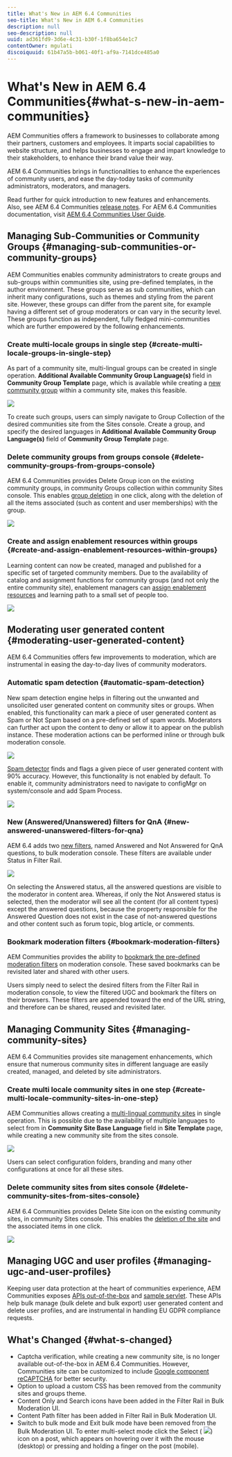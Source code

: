 ```yaml
---
title: What's New in AEM 6.4 Communities
seo-title: What's New in AEM 6.4 Communities
description: null
seo-description: null
uuid: ad361fd9-3d6e-4c31-b30f-1f8ba654e1c7
contentOwner: mgulati
discoiquuid: 61b47a5b-b061-40f1-af9a-7141dce485a0
---
```


# What's New in AEM 6.4 Communities{#what-s-new-in-aem-communities}

AEM Communities offers a framework to businesses to collaborate among their partners, customers and employees. It imparts social capabilities to website structure, and helps businesses to engage and impart knowledge to their stakeholders, to enhance their brand value their way.

AEM 6.4 Communities brings in functionalities to enhance the experiences of community users, and ease the day-today tasks of community administrators, moderators, and managers.

Read further for quick introduction to new features and enhancements. Also, see AEM 6.4 Communities [release notes](../../release-notes/communities-release-notes.md). For AEM 6.4 Communities documentation, visit [AEM 6.4 Communities User Guide](https://helpx.adobe.com/experience-manager/6-4/communities/user-guide.html).

## Managing Sub-Communities or Community Groups {#managing-sub-communities-or-community-groups}

AEM Communities enables community administrators to create groups and sub-groups within communities site, using pre-defined templates, in the author environment. These groups serve as sub communities, which can inherit many configurations, such as themes and styling from the parent site. However, these groups can differ from the parent site, for example having a different set of group moderators or can vary in the security level. These groups function as independent, fully fledged mini-communities which are further empowered by the following enhancements.

### Create multi-locale groups in single step {#create-multi-locale-groups-in-single-step}

As part of a community site, multi-lingual groups can be created in single operation. **Additional Available Community Group Language(s)** field in **Community Group Template** page, which is available while creating a [new community group](../../communities/using/groups.md#p-step-community-group-template-p) within a community site, makes this feasible.

![](assets/multilingualgroup-1.png)

To create such groups, users can simply navigate to Group Collection of the desired communities site from the Sites console. Create a group, and specify the desired languages in **Additional Available Community Group Language(s)** field of **Community Group Template** page.

### Delete community groups from groups console {#delete-community-groups-from-groups-console}

AEM 6.4 Communities provides Delete Group icon on the existing community groups, in community Groups collection within community Sites console. This enables [group deletion](../../communities/using/groups.md#deleting-the-group) in one click, along with the deletion of all the items associated (such as content and user memberships) with the group.

![](assets/deletegrp.png)

### Create and assign enablement resources within groups {#create-and-assign-enablement-resources-within-groups}

Learning content can now be created, managed and published for a specific set of targeted community members. Due to the availability of catalog and assignment functions for community groups (and not only the entire community site), enablement managers can [assign enablement resources](../../communities/using/resource.md) and learning path to a small set of people too.

![](assets/assignmentcatalog.png)

## Moderating user generated content {#moderating-user-generated-content}

AEM 6.4 Communities offers few improvements to moderation, which are instrumental in easing the day-to-day lives of community moderators.

### Automatic spam detection  {#automatic-spam-detection}

New spam detection engine helps in filtering out the unwanted and unsolicited user generated content on community sites or groups. When enabled, this functionality can mark a piece of user generated content as Spam or Not Spam based on a pre-defined set of spam words. Moderators can further act upon the content to deny or allow it to appear on the publish instance. These moderation actions can be performed inline or through bulk moderation console.

![](assets/spamdetection-1.png)

[Spam detector](../../communities/using/moderate-ugc.md#spam-detection) finds and flags a given piece of user generated content with 90% accuracy. However, this functionality is not enabled by default. To enable it, community administrators need to navigate to configMgr on system/console and add Spam Process.

![](assets/spamprocess-1.png)

### New (Answered/Unanswered) filters for QnA {#new-answered-unanswered-filters-for-qna}

AEM 6.4 adds two [new filters](../../communities/using/moderation.md#main-pars-image-1686651047), named Answered and Not Answered for QnA questions, to bulk moderation console. These filters are available under Status in Filter Rail.

![](assets/statuses.png)

On selecting the Answered status, all the answered questions are visible to the moderator in content area. Whereas, if only the Not Answered status is selected, then the moderator will see all the content (for all content types) except the answered questions, because the property responsible for the Answered Question does not exist in the case of not-answered questions and other content such as forum topic, blog article, or comments.

### Bookmark moderation filters {#bookmark-moderation-filters}

AEM Communities provides the ability to [bookmark the pre-defined moderation filters](../../communities/using/moderation.md#filter-rail) on moderation console. These saved bookmarks can be revisited later and shared with other users.

Users simply need to select the desired filters from the Filter Rail in moderation console, to view the filtered UGC and bookmark the filters on their browsers. These filters are appended toward the end of the URL string, and therefore can be shared, reused and revisited later.

##  Managing Community Sites {#managing-community-sites}

AEM 6.4 Communities provides site management enhancements, which ensure that numerous community sites in different language are easily created, managed, and deleted by site administrators.

### Create multi locale community sites in one step {#create-multi-locale-community-sites-in-one-step}

AEM Communities allows creating a [multi-lingual community sites](../../communities/using/create-site.md#main-pars-image-370942726) in single operation. This is possible due to the availability of multiple languages to select from in **Community Site Base Language** field in **Site Template** page, while creating a new community site from the sites console.

![](assets/multilocalesite.png)

Users can select configuration folders, branding and many other configurations at once for all these sites.

### Delete community sites from sites console {#delete-community-sites-from-sites-console}

AEM 6.4 Communities provides Delete Site icon on the existing community sites, in community Sites console. This enables the [deletion of the site](../../communities/using/create-site.md#main-pars-image-871f) and the associated items in one click.

![](assets/siteactions.png)

## Managing UGC and user profiles {#managing-ugc-and-user-profiles}

Keeping user data protection at the heart of communities experience, AEM Communities exposes [APIs out-of-the-box](../../communities/using/user-ugc-management-service.md) and [sample servlet](https://github.com/Adobe-Marketing-Cloud/aem-communities-ugc-migration/tree/master/bundles/communities-ugc-management-servlet). These APIs help bulk manage (bulk delete and bulk export) user generated content and delete user profiles, and are instrumental in handling EU GDPR compliance requests.

## What's Changed {#what-s-changed}

* Captcha verification, while creating a new community site, is no longer available out-of-the-box in AEM 6.4 Communities. However, Communities site can be customized to include [Google component reCAPTCHA](https://helpx.adobe.com/experience-manager/using/aem_recaptcha.html) for better security.
* Option to upload a custom CSS has been removed from the community sites and groups theme.
* Content Only and Search icons have been added in the Filter Rail in Bulk Moderation UI.
* Content Path filter has been added in Filter Rail in Bulk Moderation UI.  
* Switch to bulk mode and Exit bulk mode have been removed from the Bulk Moderation UI. To enter multi-select mode click the Select ( ![](assets/selecticon.png)) icon on a post, which appears on hovering over it with the mouse (desktop) or pressing and holding a finger on the post (mobile).

